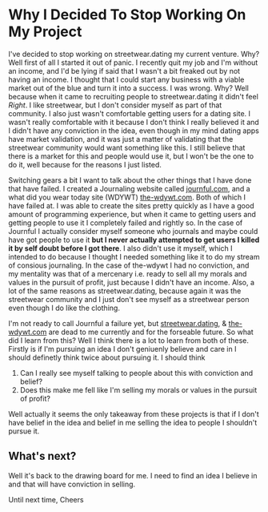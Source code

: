# Why I Decided To Stop Working On My Project

I've decided to stop working on streetwear.dating my current venture. Why? Well first of all I started it out of panic. I recently quit my job and I'm without an income, and I'd be lying if said that I wasn't a bit freaked out by not having an income. I thought that I could start any business with a viable market out of the blue and turn it into a success. I was wrong. Why? Well because when it came to recruiting people to streetwear.dating it didn't feel _Right_. I like streetwear, but I don't consider myself as part of that community. I also just wasn't comfortable getting users for a dating site. I wasn't really comfortable with it because I don't think I really believed it and I didn't have any conviction in the idea, even though in my mind dating apps have market validation, and it was just a matter of validating that the streetwear community would want something like this. I still believe that there is a market for this and people would use it, but I won't be the one to do it, well because for the reasons I just listed.

Switching gears a bit I want to talk about the other things that I have done that have failed. I created a Journaling website called [journful.com](https://journful.com), and a what did you wear today site (WDYWT) [the-wdywt.com](https://the-wdywt.com). Both of which I have failed at. I was able to create the sites pretty quickly as I have a good amount of programming experience, but when it came to getting users and getting people to use it I completely failed and rightly so. In the case of Journful I actually consider myself someone who journals and maybe could have got people to use it **but I never actually attempted to get users I killed it by self doubt before I got there**. I also didn't use it myself, which I intended to do because I thought I needed something like it to do my stream of consious journaling. In the case of the-wdywt I had no conviction, and my mentality was that of a mercenary i.e. ready to sell all my morals and values in the pursuit of profit, just because I didn't have an income. Also, a lot of the same reasons as streetwear.dating, because again it was the streetwear community and I just don't see myself as a streetwear person even though I do like the clothing.

I'm not ready to call Journful a failure yet, but [streetwear.dating](https://streetwear.dating), & [the-wdywt.com](https://the-wdywt.com) are dead to me currently and for the forseable future. So what did I learn from this? Well I think there is a lot to learn from both of these. Firstly is if I'm pursuing an idea I don't geniuenly believe and care in I should definetly think twice about pursuing it. I should think

1. Can I really see myself talking to people about this with conviction and belief?
1. Does this make me fell like I'm selling my morals or values in the pursuit of profit?

Well actually it seems the only takeaway from these projects is that if I don't have belief in the idea and belief in me selling the idea to people I shouldn't pursue it.

## What's next?

Well it's back to the drawing board for me. I need to find an idea I believe in and that will have conviction in selling.

Until next time,
Cheers
